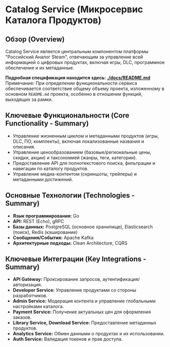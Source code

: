 # Catalog Service (Микросервис Каталога Продуктов)

## Обзор (Overview)

Catalog Service является центральным компонентом платформы "Российский Аналог Steam", отвечающим за управление всей информацией о цифровых продуктах, включая игры, DLC, программное обеспечение и их метаданные.

**Подробная спецификация находится здесь: [./docs/README.md](./docs/README.md)**
Примечание: При определении функциональности сервиса обеспечивается соответствие общему объему проекта, изложенному в основном `README.md` проекта, особенно в отношении функций, выходящих за рамки.

## Ключевые Функциональности (Core Functionality - Summary)

*   Управление жизненным циклом и метаданными продуктов (игры, DLC, ПО, комплекты), включая локализованные названия и описания.
*   Управление ценообразованием (базовые/региональные цены, скидки, акции) и таксономией (жанры, теги, категории).
*   Предоставление API для полнотекстового поиска, фильтрации и навигации по каталогу продуктов.
*   Управление медиа-контентом (скриншоты, трейлеры) и метаданными достижений.

## Основные Технологии (Technologies - Summary)

*   **Язык программирования:** Go
*   **API:** REST (Echo), gRPC
*   **Базы данных:** PostgreSQL (основное хранилище), Elasticsearch (поиск), Redis (кэширование)
*   **Сообщения/События:** Apache Kafka
*   **Архитектурные подходы:** Clean Architecture, CQRS

## Ключевые Интеграции (Key Integrations - Summary)

*   **API Gateway:** Проксирование запросов, аутентификация/авторизация.
*   **Developer Service:** Управление продуктами со стороны разработчиков.
*   **Admin Service:** Модерация контента и управление глобальными настройками каталога.
*   **Payment Service:** Получение актуальных цен для оформления заказов.
*   **Library Service, Download Service:** Предоставление метаданных продуктов.
*   **Analytics Service:** Обмен данными о продуктах и их использовании.
*   **Auth Service:** Валидация токенов и прав доступа.
